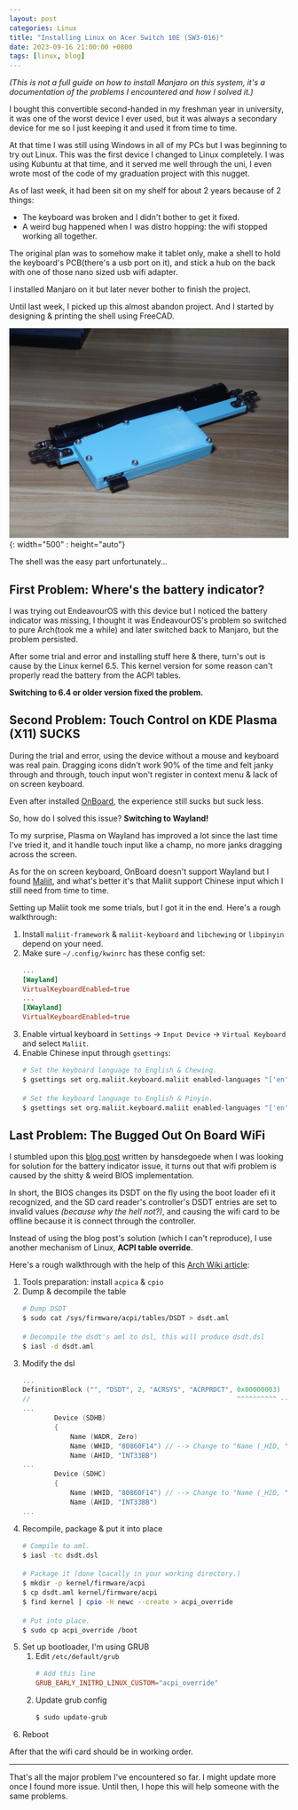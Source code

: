 ```yaml
---
layout: post
categories: Linux
title: "Installing Linux on Acer Switch 10E (SW3-016)"
date: 2023-09-16 21:00:00 +0800
tags: [linux, blog]
---
```

*(This is not a full guide on how to install Manjaro on this system, it's a documentation of the problems I encountered and how I solved it.)*

I bought this convertible second-handed in my freshman year in university, it was one of the worst device I ever used, but it was always a secondary device for me so I just keeping it and used it from time to time.

At that time I was still using Windows in all of my PCs but I was beginning to try out Linux. This was the first device I changed to Linux completely. I was using Kubuntu at that time, and it served me well through the uni, I even wrote most of the code of my graduation project with this nugget.

As of last week, it had been sit on my shelf for about 2 years because of 2 things:
- The keyboard was broken and I didn't bother to get it fixed.
- A weird bug happened when I was distro hopping: the wifi stopped working all together.

The original plan was to somehow make it tablet only, make a shell to hold the keyboard's PCB(there's a usb port on it), and stick a hub on the back with one of those nano sized usb wifi adapter.

I installed Manjaro on it but later never bother to finish the project.

Until last week, I picked up this almost abandon project. And I started by designing & printing the shell using FreeCAD.

![](/assets/images/posts/2023-10-02-Acer-Switch-10-E/minimized-dock.jpg){: width="500" : height="auto"}

The shell was the easy part unfortunately...

## First Problem: Where's the battery indicator?

I was trying out EndeavourOS with this device but I noticed the battery indicator was missing, I thought it was EndeavourOS's problem so switched to pure Arch(took me a while) and later switched back to Manjaro, but the problem persisted.

After some trial and error and installing stuff here & there, turn's out is cause by the Linux kernel 6.5. This kernel version for some reason can't properly read the battery from the ACPI tables.

**Switching to 6.4 or older version fixed the problem.**

## Second Problem: Touch Control on KDE Plasma (X11) SUCKS

During the trial and error, using the device without a mouse and keyboard was real pain. Dragging icons didn't work 90% of the time and felt janky through and through, touch input won't register in context menu & lack of on screen keyboard.

Even after installed [OnBoard](https://launchpad.net/onboard), the experience still sucks but suck less.

So, how do I solved this issue? **Switching to Wayland!**

To my surprise, Plasma on Wayland has improved a lot since the last time I've tried it, and it handle touch input like a champ, no more janks dragging across the screen.

As for the on screen keyboard, OnBoard doesn't support Wayland but I found [Maliit](https://github.com/maliit/keyboard), and what's better it's that Maliit support Chinese input which I still need from time to time.

Setting up Maliit took me some trials, but I got it in the end. Here's a rough walkthrough:

1. Install `maliit-framework` & `maliit-keyboard` and `libchewing` or `libpinyin` depend on your need.
2. Make sure `~/.config/kwinrc` has these config set:
    ```conf
    ...
    [Wayland]
    VirtualKeyboardEnabled=true
    ...
    [XWayland]
    VirtualKeyboardEnabled=true

    ```
3. Enable virtual keyboard in `Settings` -> `Input Device` -> `Virtual Keyboard` and select `Maliit`.
4. Enable Chinese input through `gsettings`:
    ```bash
    # Set the keyboard language to English & Chewing.
    $ gsettings set org.maliit.keyboard.maliit enabled-languages "['en', 'zh-hant']"

    # Set the keyboard language to English & Pinyin.
    $ gsettings set org.maliit.keyboard.maliit enabled-languages "['en', 'zh-hans']"
    ```

## Last Problem: The Bugged Out On Board WiFi

I stumbled upon this [blog post](https://hansdegoede.livejournal.com/24132.html) written by hansdegoede when I was looking for solution for the battery indicator issue, it turns out that wifi problem is caused by the shitty & weird BIOS implementation.

In short, the BIOS changes its DSDT on the fly using the boot loader efi it recognized, and the SD card reader's controller's DSDT entries are set to invalid values *(because why the hell not?)*, and causing the wifi card to be offline because it is connect through the controller.

Instead of using the blog post's solution (which I can't reproduce), I use another mechanism of Linux, **ACPI table override**.

Here's a rough walkthrough with the help of this [Arch Wiki article](https://wiki.archlinux.org/title/DSDT):

1. Tools preparation: install `acpica` & `cpio`
2. Dump & decompile the table
    ```bash
    # Dump DSDT
    $ sudo cat /sys/firmware/acpi/tables/DSDT > dsdt.aml

    # Decompile the dsdt's aml to dsl, this will produce dsdt.dsl
    $ iasl -d dsdt.aml
    ```
3. Modify the dsl
    ```c
    ...
    DefinitionBlock ("", "DSDT", 2, "ACRSYS", "ACRPRDCT", 0x00000003)
    //                                                    ^^^^^^^^^^ --> Increase the last value.
    ...
            Device (SDHB)
            {
                Name (WADR, Zero)
                Name (WHID, "80860F14") // --> Change to "Name (_HID, "80860F14")"
                Name (AHID, "INT33BB")
    ...
            Device (SDHC)
            {
                Name (WHID, "80860F14") // --> Change to "Name (_HID, "80860F14")"
                Name (AHID, "INT33BB")
    ...
    ```
4. Recompile, package & put it into place
    ```bash
    # Compile to aml.
    $ iasl -tc dsdt.dsl

    # Package it (done loacally in your working directory.)
    $ mkdir -p kernel/firmware/acpi
    $ cp dsdt.aml kernel/firmware/acpi
    $ find kernel | cpio -H newc --create > acpi_override

    # Put into place.
    $ sudo cp acpi_override /boot
    ```
5. Set up bootloader, I'm using GRUB
    1. Edit `/etc/default/grub`
        ```conf
        # Add this line
        GRUB_EARLY_INITRD_LINUX_CUSTOM="acpi_override"
        ```
    2. Update grub config
        ```bash
        $ sudo update-grub
        ```
6. Reboot

After that the wifi card should be in working order.

---

That's all the major problem I've encountered so far. I might update more once I found more issue. Until then, I hope this will help someone with the same problems.
